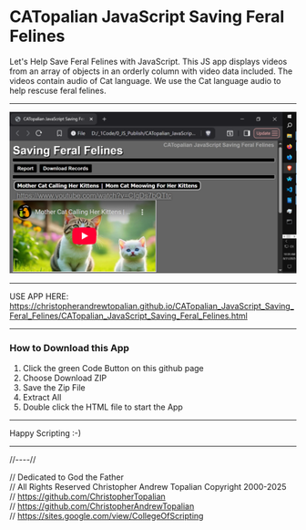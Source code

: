 # CATopalian JavaScript Saving Feral Felines
Let's Help Save Feral Felines with JavaScript. This JS app displays videos from an array of objects in an orderly column with video data included.  The videos contain audio of Cat language. We use the Cat language audio to help rescuse feral felines.  

---

![001](src/media/textures/screenshots/001.PNG)  

---

USE APP HERE: https://christopherandrewtopalian.github.io/CATopalian_JavaScript_Saving_Feral_Felines/CATopalian_JavaScript_Saving_Feral_Felines.html  

---

### How to Download this App
1. Click the green Code Button on this github page
2. Choose Download ZIP
3. Save the Zip File
4. Extract All
5. Double click the HTML file to start the App

---

Happy Scripting :-)

---

//----//

// Dedicated to God the Father  
// All Rights Reserved Christopher Andrew Topalian Copyright 2000-2025  
// https://github.com/ChristopherTopalian  
// https://github.com/ChristopherAndrewTopalian  
// https://sites.google.com/view/CollegeOfScripting

